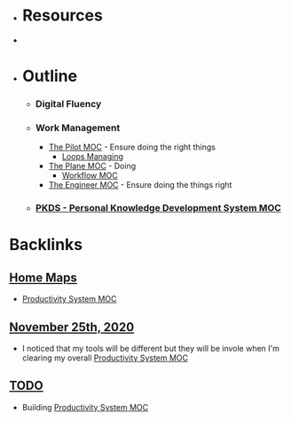 - # Resources
- 
- # Outline
    - ### Digital Fluency
    - ### Work Management
        - [The Pilot MOC](<The Pilot MOC.md>) - Ensure doing the right things
            - [Loops Managing](<Loops Managing.md>)
        - [The Plane MOC](<The Plane MOC.md>) - Doing
            - [Workflow MOC](<Workflow MOC.md>)
        - [The Engineer MOC](<The Engineer MOC.md>) - Ensure doing the things right
    - ### [PKDS - Personal Knowledge Development System MOC](<PKDS - Personal Knowledge Development System MOC.md>)

# Backlinks
## [Home Maps](<Home Maps.md>)
- [Productivity System MOC](<Productivity System MOC.md>)

## [November 25th, 2020](<November 25th, 2020.md>)
- I noticed that my tools will be different but they will be invole when I'm clearing my overall [Productivity System MOC](<Productivity System MOC.md>)

## [TODO](<TODO.md>)
- Building [Productivity System MOC](<Productivity System MOC.md>)

